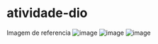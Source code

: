 # atividade-dio
Imagem de referencia 
![image](https://github.com/LrdxL/atividade-dio/assets/81310551/1feb2447-2ae3-4bb1-b887-d2707b6137a1)
![image](https://github.com/LrdxL/atividade-dio/assets/81310551/3d27ac0d-44ee-47a2-b5cb-80911880b0d9)
![image](https://github.com/LrdxL/atividade-dio/assets/81310551/50e624a5-9b63-491b-8062-44fac7c3dfc5)


